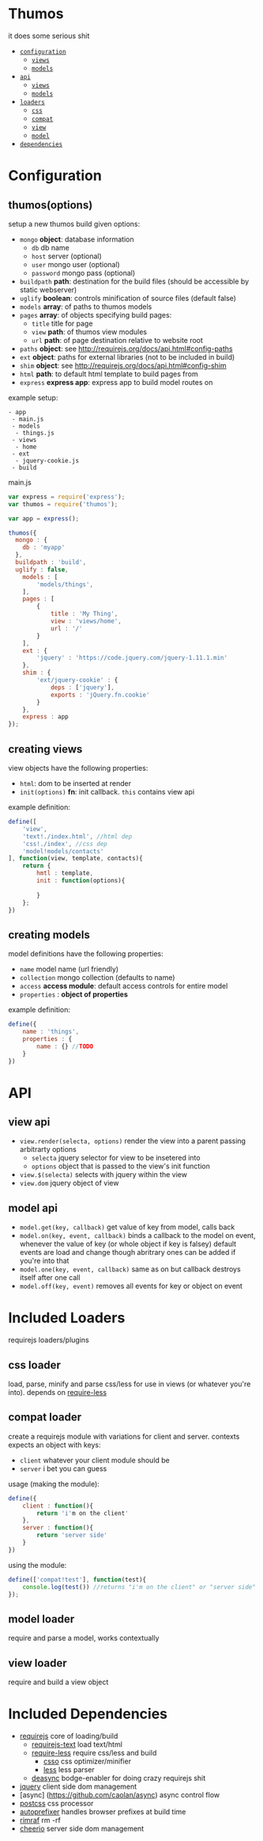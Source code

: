 # Thumos
it does some serious shit
 - [`configuration`](#configuration)
   - [`views`](#creating-views)
   - [`models`](#creating-models)
 - [`api`](#api)
   - [`views`](#view-api)
   - [`models`](#model-api)
 - [`loaders`](#included-loaders)
   - [`css`](#css-loader)
   - [`compat`](#compat-loader)
   - [`view`](#view-loader)
   - [`model`](#model-loader)
 - [`dependencies`](#included-dependencies)
   
# Configuration

## thumos(options)
setup a new thumos build given options:
  - `mongo` **object**: database information
  	- `db` db name
  	- `host` server (optional)
  	- `user` mongo user (optional)
  	- `password` mongo pass (optional)
  - `buildpath` **path**: destination for the build files (should be accessible by static webserver)
  - `uglify` **boolean**: controls minification of source files (default false)
  - `models` **array**: of paths to thumos models
  - `pages` **array**: of objects specifying build pages:
    - `title` title for page
    - `view` **path**: of thumos view modules
    - `url` **path**: of page destination relative to website root
  - `paths` **object**: see http://requirejs.org/docs/api.html#config-paths
  - `ext` **object**: paths for external libraries (not to be included in build)
  - `shim` **object**: see http://requirejs.org/docs/api.html#config-shim
  - `html` **path**: to default html template to build pages from
  - `express` **express app**: express app to build model routes on
  
example setup:
~~~
- app
 - main.js
 - models
  - things.js
 - views
  - home
 - ext
  - jquery-cookie.js
 - build
~~~

main.js
~~~ javascript
var express = require('express');
var thumos = require('thumos');

var app = express();

thumos({
  mongo : {
  	db : 'myapp'
  },
  buildpath : 'build',
  uglify : false,
	models : [
		'models/things',
	],
	pages : [
		{
			title : 'My Thing',
			view : 'views/home',
			url : '/'
		}
	],
	ext : {
		'jquery' : 'https://code.jquery.com/jquery-1.11.1.min'
	},
	shim : {
		'ext/jquery-cookie' : {
    		deps : ['jquery'],
    		exports : 'jQuery.fn.cookie'
    	}
	},
	express : app
});
~~~

## creating views
view objects have the following properties:
  - `html`: dom to be inserted at render
  - `init(options)` **fn**: init callback. `this` contains view api

example definition:
~~~ javascript
define([
	'view',
	'text!./index.html', //html dep
	'css!./index', //css dep
	'model!models/contacts'
], function(view, template, contacts){  
	return {
		hmtl : template,
		init : function(options){
			
		}
	};
})
~~~

## creating models
model definitions have the following properties:
 - `name` model name (url friendly)
 - `collection` mongo collection (defaults to name)
 - `access` **access module**: default access controls for entire model
 - `properties` : **object of properties**
 
example definition:
~~~ javascript
define({
	name : 'things',
	properties : {
		name : {} //TODO
	}
})
~~~


# API

## view api
 - `view.render(selecta, options)` render the view into a parent passing arbitrarty options
   - `selecta` jquery selector for view to be insetered into
   - `options` object that is passed to the view's init function
 - `view.$(selecta)` selects with jquery within the view
 - `view.dom` jquery object of view

## model api
- `model.get(key, callback)` get value of key from model, calls back
- `model.on(key, event, callback)` binds a callback to the model on event, whenever the value of key (or whole object if key is falsey) default events are load and change though abritrary ones can be added if you're into that
- `model.one(key, event, callback)` same as on but callback destroys itself after one call
- `model.off(key, event)` removes all events for key or object on event


# Included Loaders
requirejs loaders/plugins

## css loader
load, parse, minify and parse css/less for use in views (or whatever you're into). depends on [require-less](https://github.com/guybedford/require-less)

## compat loader
create a requirejs module with variations for client and server. contexts expects an object with keys:
 - `client` whatever your client module should be
 - `server` i bet you can guess

usage (making the module):
~~~ javascript
define({
	client : function(){
		return 'i'm on the client'
	},
	server : function(){
		return 'server side'
	}
})
~~~

using the module:
~~~javascript
define(['compat!test'], function(test){
	console.log(test()) //returns "i'm on the client" or "server side"
});
~~~


## model loader
require and parse a model, works contextually

## view loader
require and build a view object

# Included Dependencies 
 - [requirejs](http://requirejs.org/) core of loading/build
   - [requirejs-text](https://github.com/requirejs/text) load text/html
   - [require-less](https://github.com/guybedford/require-less) require css/less and build
     - [csso](https://github.com/css/csso) css optimizer/minifier
     - [less](http://lesscss.org/) less parser
   - [deasync](https://github.com/abbr/deasync) bodge-enabler for doing crazy requirejs shit
 - [jquery](https://jquery.com/) client side dom management
 - [async] (https://github.com/caolan/async) async control flow
 - [postcss](https://github.com/postcss/postcss) css processor	
 - [autoprefixer](https://github.com/postcss/autoprefixer) handles browser prefixes at build time
 - [rimraf](https://github.com/isaacs/rimraf) rm -rf
 - [cheerio](https://github.com/cheeriojs/cheerio) server side dom management
 
